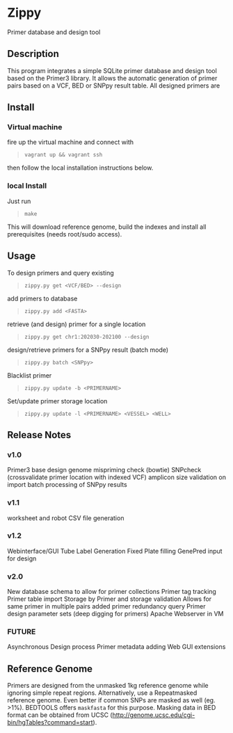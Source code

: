 # Zippy
Primer database and design tool

## Description
This program integrates a simple SQLite primer database and design tool based on the Primer3 library.
It allows the automatic generation of primer pairs based on a VCF, BED or SNPpy result table.
All designed primers are

## Install
### Virtual machine
fire up the virtual machine and connect with
> `vagrant up && vagrant ssh`

then follow the local installation instructions below.

### local Install
Just run
> `make`

This will download reference genome, build the indexes and install all prerequisites (needs root/sudo access).

## Usage
To design primers and query existing
> `zippy.py get <VCF/BED> --design`

add primers to database
> `zippy.py add <FASTA>`

retrieve (and design) primer for a single location
> `zippy.py get chr1:202030-202100 --design`

design/retrieve primers for a SNPpy result (batch mode)
> `zippy.py batch <SNPpy>`

Blacklist primer
> `zippy.py update -b <PRIMERNAME>`

Set/update primer storage location
> `zippy.py update -l <PRIMERNAME> <VESSEL> <WELL>`


## Release Notes
### v1.0
Primer3 base design
genome mispriming check (bowtie)
SNPcheck (crossvalidate primer location with indexed VCF)
amplicon size validation on import
batch processing of SNPpy results

### v1.1
worksheet and robot CSV file generation

### v1.2
Webinterface/GUI
Tube Label Generation
Fixed Plate filling
GenePred input for design

### v2.0
New database schema to allow for primer collections
Primer tag tracking
Primer table import
Storage by Primer and storage validation
Allows for same primer in multiple pairs
added primer redundancy query
Primer design parameter sets (deep digging for primers)
Apache Webserver in VM

### FUTURE
Asynchronous Design process
Primer metadata adding
Web GUI extensions


## Reference Genome
Primers are designed from the unmasked 1kg reference genome while ignoring simple repeat regions.
Alternatively, use a Repeatmasked reference genome. Even better if common SNPs are masked as well (eg. >1%).
BEDTOOLS offers `maskfasta` for this purpose. Masking data in BED format can be obtained from UCSC (http://genome.ucsc.edu/cgi-bin/hgTables?command=start).
